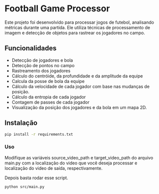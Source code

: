 # **Football Game Processor**

Este projeto foi desenvolvido para processar jogos de futebol, analisando métricas durante uma partida. Ele utiliza técnicas de processamento de imagem e detecção de objetos para rastrear os jogadores no campo.

## **Funcionalidades**
- Detecção de jogadores e bola
- Detecção de pontos no campo
- Rastreamento dos jogadores
- Cálculo do centróide, da profundidade e da amplitude da equipe
- Calcula da posse de bola da equipe
- Cálculo da velocidade de cada jogador com base nas mudanças de posição.
- Cálculo da entropia de cada jogador
- Contagem de passes de cada jogador
- Visualização da posição dos jogadores e da bola em um mapa 2D.

## **Instalação**
```bash
pip install -r requirements.txt
```

### Uso

Modifique as variáveis source_video_path e target_video_path do arquivo main.py com a localização do video que você deseja processar e localização do video de saída, respectivamente.

Depois basta rodar esse script.

```bash
python src/main.py
```
